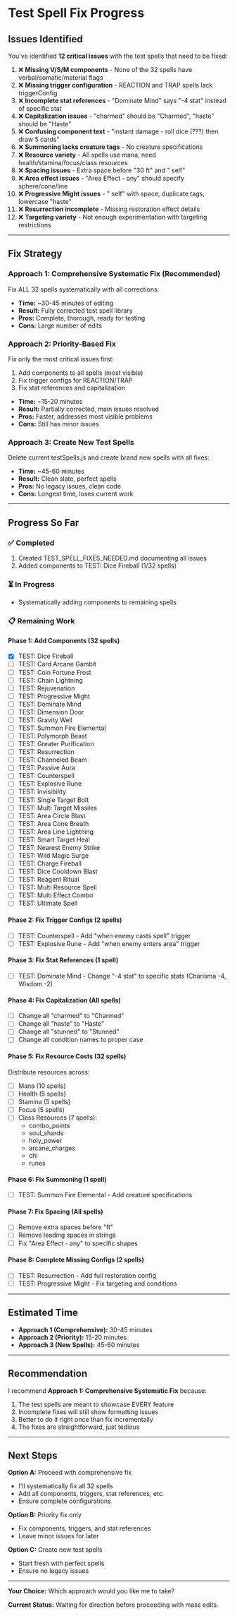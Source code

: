 # Test Spell Fix Progress

## Issues Identified

You've identified **12 critical issues** with the test spells that need to be fixed:

1. ❌ **Missing V/S/M components** - None of the 32 spells have verbal/somatic/material flags
2. ❌ **Missing trigger configuration** - REACTION and TRAP spells lack triggerConfig
3. ❌ **Incomplete stat references** - "Dominate Mind" says "-4 stat" instead of specific stat
4. ❌ **Capitalization issues** - "charmed" should be "Charmed", "haste" should be "Haste"
5. ❌ **Confusing component text** - "instant damage - roll dice (???) then draw 5 cards"
6. ❌ **Summoning lacks creature tags** - No creature specifications
7. ❌ **Resource variety** - All spells use mana, need health/stamina/focus/class resources
8. ❌ **Spacing issues** - Extra space before "30 ft" and " self"
9. ❌ **Area effect issues** - "Area Effect - any" should specify sphere/cone/line
10. ❌ **Progressive Might issues** - " self" with space, duplicate tags, lowercase "haste"
11. ❌ **Resurrection incomplete** - Missing restoration effect details
12. ❌ **Targeting variety** - Not enough experimentation with targeting restrictions

---

## Fix Strategy

### Approach 1: Comprehensive Systematic Fix (Recommended)
Fix ALL 32 spells systematically with all corrections:
- **Time:** ~30-45 minutes of editing
- **Result:** Fully corrected test spell library
- **Pros:** Complete, thorough, ready for testing
- **Cons:** Large number of edits

### Approach 2: Priority-Based Fix
Fix only the most critical issues first:
1. Add components to all spells (most visible)
2. Fix trigger configs for REACTION/TRAP
3. Fix stat references and capitalization
- **Time:** ~15-20 minutes
- **Result:** Partially corrected, main issues resolved
- **Pros:** Faster, addresses most visible problems
- **Cons:** Still has minor issues

### Approach 3: Create New Test Spells
Delete current testSpells.js and create brand new spells with all fixes:
- **Time:** ~45-60 minutes
- **Result:** Clean slate, perfect spells
- **Pros:** No legacy issues, clean code
- **Cons:** Longest time, loses current work

---

## Progress So Far

### ✅ Completed
1. Created TEST_SPELL_FIXES_NEEDED.md documenting all issues
2. Added components to TEST: Dice Fireball (1/32 spells)

### ⏳ In Progress
- Systematically adding components to remaining spells

### 📋 Remaining Work

#### Phase 1: Add Components (32 spells)
- [x] TEST: Dice Fireball
- [ ] TEST: Card Arcane Gambit
- [ ] TEST: Coin Fortune Frost
- [ ] TEST: Chain Lightning
- [ ] TEST: Rejuvenation
- [ ] TEST: Progressive Might
- [ ] TEST: Dominate Mind
- [ ] TEST: Dimension Door
- [ ] TEST: Gravity Well
- [ ] TEST: Summon Fire Elemental
- [ ] TEST: Polymorph Beast
- [ ] TEST: Greater Purification
- [ ] TEST: Resurrection
- [ ] TEST: Channeled Beam
- [ ] TEST: Passive Aura
- [ ] TEST: Counterspell
- [ ] TEST: Explosive Rune
- [ ] TEST: Invisibility
- [ ] TEST: Single Target Bolt
- [ ] TEST: Multi Target Missiles
- [ ] TEST: Area Circle Blast
- [ ] TEST: Area Cone Breath
- [ ] TEST: Area Line Lightning
- [ ] TEST: Smart Target Heal
- [ ] TEST: Nearest Enemy Strike
- [ ] TEST: Wild Magic Surge
- [ ] TEST: Charge Fireball
- [ ] TEST: Dice Cooldown Blast
- [ ] TEST: Reagent Ritual
- [ ] TEST: Multi Resource Spell
- [ ] TEST: Multi Effect Combo
- [ ] TEST: Ultimate Spell

#### Phase 2: Fix Trigger Configs (2 spells)
- [ ] TEST: Counterspell - Add "when enemy casts spell" trigger
- [ ] TEST: Explosive Rune - Add "when enemy enters area" trigger

#### Phase 3: Fix Stat References (1 spell)
- [ ] TEST: Dominate Mind - Change "-4 stat" to specific stats (Charisma -4, Wisdom -2)

#### Phase 4: Fix Capitalization (All spells)
- [ ] Change all "charmed" to "Charmed"
- [ ] Change all "haste" to "Haste"
- [ ] Change all "stunned" to "Stunned"
- [ ] Change all condition names to proper case

#### Phase 5: Fix Resource Costs (32 spells)
Distribute resources across:
- [ ] Mana (10 spells)
- [ ] Health (5 spells)
- [ ] Stamina (5 spells)
- [ ] Focus (5 spells)
- [ ] Class Resources (7 spells):
  - combo_points
  - soul_shards
  - holy_power
  - arcane_charges
  - chi
  - runes

#### Phase 6: Fix Summoning (1 spell)
- [ ] TEST: Summon Fire Elemental - Add creature specifications

#### Phase 7: Fix Spacing (All spells)
- [ ] Remove extra spaces before "ft"
- [ ] Remove leading spaces in strings
- [ ] Fix "Area Effect - any" to specific shapes

#### Phase 8: Complete Missing Configs (2 spells)
- [ ] TEST: Resurrection - Add full restoration config
- [ ] TEST: Progressive Might - Fix targeting and conditions

---

## Estimated Time

- **Approach 1 (Comprehensive):** 30-45 minutes
- **Approach 2 (Priority):** 15-20 minutes
- **Approach 3 (New Spells):** 45-60 minutes

---

## Recommendation

I recommend **Approach 1: Comprehensive Systematic Fix** because:

1. The test spells are meant to showcase EVERY feature
2. Incomplete fixes will still show formatting issues
3. Better to do it right once than fix incrementally
4. The fixes are straightforward, just tedious

---

## Next Steps

**Option A:** Proceed with comprehensive fix
- I'll systematically fix all 32 spells
- Add all components, triggers, stat references, etc.
- Ensure complete configurations

**Option B:** Priority fix only
- Fix components, triggers, and stat references
- Leave minor issues for later

**Option C:** Create new test spells
- Start fresh with perfect spells
- Ensure no legacy issues

---

**Your Choice:** Which approach would you like me to take?

**Current Status:** Waiting for direction before proceeding with mass edits.


